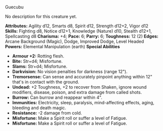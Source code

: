 Guecubu

No description for this creature yet.

**Attributes:** Agility d12, Smarts d8, Spirit d12, Strength d12+2,
Vigor d12
**Skills:** Fighting d8, Notice d12+1, Knowledge (Nature) d10, Stealth
d12+1, Spellcasting d8
**Charisma:** +4; **Pace:** 6; **Parry:** 6; **Toughness:** 12 (2)
**Edges:** Arcane Background (Magic), Dodge, Improved Dodge, Level
Headed
**Powers:** Elemental Manipulation (earth)
**Special Abilities**
- **Armour +2:** Rotting flesh.
- **Bite:** Str+d4; Misfortune.
- **Slams:** Str+d4; Misfortune.
- **Darkvision:** No vision penalties for darkness (range 12").
- **Tremorsense:** Can sense and accurately pinpoint anything within
12" that's in contact with the ground.
- **Undead:** +2 Toughness, +2 to recover from Shaken, ignore wound
modifiers, disease, poison, and extra damage from called shots.
- **Burrow:** Can burrow and reappear within 4".
- **Immunities:** Electricity, sleep, paralysis, mind-affecting effects,
aging, bleeding and death magic.
- **Resistance:** -2 damage from cold.
- **Misfortune:** Make a Spirit roll or suffer a level of Fatigue.
- **Misfortune:** Make a Spirit roll or suffer a level of Fatigue.

